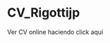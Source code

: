 # CV_Rigottijp
<p>Ver CV online haciendo click aquí<spam><a href="https://jprigotti.github.io/CV_Rigottijp/"></spam></p>
